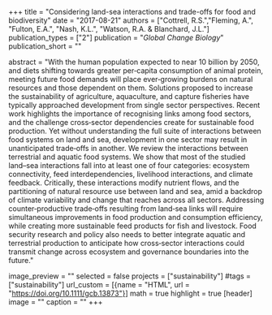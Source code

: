 +++
title = "Considering land-sea interactions and trade-offs for food and biodiversity"
date = "2017-08-21"
authors = ["Cottrell, R.S.","Fleming, A.", "Fulton, E.A.", "Nash, K.L.", "Watson, R.A. & Blanchard, J.L."]
publication_types = ["2"]
publication = "_Global Change Biology_"
publication_short = ""

abstract = "With the human population expected to near 10 billion by 2050, and diets shifting towards greater per‐capita consumption of animal protein, meeting future food demands will place ever‐growing burdens on natural resources and those dependent on them. Solutions proposed to increase the sustainability of agriculture, aquaculture, and capture fisheries have typically approached development from single sector perspectives. Recent work highlights the importance of recognising links among food sectors, and the challenge cross‐sector dependencies create for sustainable food production. Yet without understanding the full suite of interactions between food systems on land and sea, development in one sector may result in unanticipated trade‐offs in another. We review the interactions between terrestrial and aquatic food systems. We show that most of the studied land–sea interactions fall into at least one of four categories: ecosystem connectivity, feed interdependencies, livelihood interactions, and climate feedback. Critically, these interactions modify nutrient flows, and the partitioning of natural resource use between land and sea, amid a backdrop of climate variability and change that reaches across all sectors. Addressing counter‐productive trade‐offs resulting from land‐sea links will require simultaneous improvements in food production and consumption efficiency, while creating more sustainable feed products for fish and livestock. Food security research and policy also needs to better integrate aquatic and terrestrial production to anticipate how cross‐sector interactions could transmit change across ecosystem and governance boundaries into the future."

image_preview = ""
selected = false
projects = ["sustainability"]
#tags = ["sustainability"]
url_custom = [{name = "HTML", url = "https://doi.org/10.1111/gcb.13873"}]
math = true
highlight = true
[header]
image = ""
caption = ""
+++


